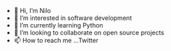 - 👋 Hi, I’m Nilo
- 👀 I’m interested in software development
- 🌱 I’m currently learning Python
- 💞️ I’m looking to collaborate on open source projects
- 📫 How to reach me ...Twitter

<!---
nfa1/nfa1 is a ✨ special ✨ repository because its `README.md` (this file) appears on your GitHub profile.
You can click the Preview link to take a look at your changes.
--->

